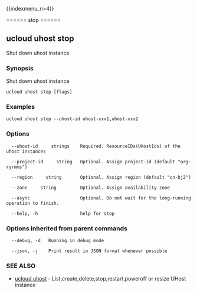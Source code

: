 {{indexmenu_n>4}}

====== stop ======

## ucloud uhost stop

Shut down uhost instance

### Synopsis

Shut down uhost instance

```
ucloud uhost stop [flags]
```

### Examples

```
ucloud uhost stop --uhost-id uhost-xxx1,uhost-xxx2
```

### Options

```
  --uhost-id     strings    Required. ResourceIDs(UHostIds) of the uhost instances 

  --project-id     string   Optional. Assign project-id (default "org-ryrmms") 

  --region     string       Optional. Assign region (default "cn-bj2") 

  --zone     string         Optional. Assign availability zone 

  --async                   Optional. Do not wait for the long-running operation to finish. 

  --help, -h                help for stop 

```

### Options inherited from parent commands

```
  --debug, -d   Running in debug mode 

  --json, -j    Print result in JSON format whenever possible 

```

### SEE ALSO

* [ucloud uhost](software/cli/cmd/ucloud/uhost)	 - List,create,delete,stop,restart,poweroff or resize UHost instance

